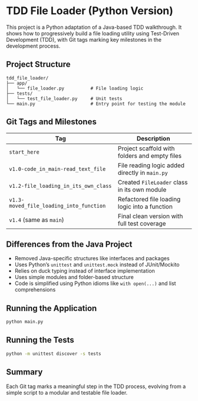 # TDD File Loader (Python Version)

This project is a Python adaptation of a Java-based TDD walkthrough. It shows how to progressively build a file loading utility using Test-Driven Development (TDD), with Git tags marking key milestones in the development process.

## Project Structure

```
tdd_file_loader/
├── app/
│   └── file_loader.py          # File loading logic
├── tests/
│   └── test_file_loader.py     # Unit tests
└── main.py                     # Entry point for testing the module
```

## Git Tags and Milestones

| Tag | Description |
|-----|-------------|
| `start_here` | Project scaffold with folders and empty files |
| `v1.0-code_in_main-read_text_file` | File reading logic added directly in `main.py` |
| `v1.2-file_loading_in_its_own_class` | Created `FileLoader` class in its own module |
| `v1.3-moved_file_loading_into_function` | Refactored file loading logic into a function |
| `v1.4` (same as `main`) | Final clean version with full test coverage |

## Differences from the Java Project

- Removed Java-specific structures like interfaces and packages
- Uses Python’s `unittest` and `unittest.mock` instead of JUnit/Mockito
- Relies on duck typing instead of interface implementation
- Uses simple modules and folder-based structure
- Code is simplified using Python idioms like `with open(...)` and list comprehensions

## Running the Application

```bash
python main.py
```

## Running the Tests

```bash
python -m unittest discover -s tests
```

## Summary

Each Git tag marks a meaningful step in the TDD process, evolving from a simple script to a modular and testable file loader.

